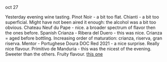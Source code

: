 oct 27

Yesterday evening wine tasting. 
Pinot Noir - a bit too flat.
Chianti - a bit too superficial. Might have not been aired it enough: the alcohol was a bit too obvious. 
Chateau Neuf du Pape - nice. a broader spectrum of flavor then the ones before. 
Spanish Crianza - Ribera del Duero - this was nice. Crianza = aged before bottling. Increasing order of maturation: crianza, riserva, gran riserva. 
Mentor - Portughese Doura DOC Red 2021 - a nice surprise. Really nice flavour. 
Primitivo de Manduria - this was the nicest of the evening. Sweeter than the others. Fruity flavour. [this one](https://www.megavin.dk/stilio-primitivo-di-manduria-mottura)

